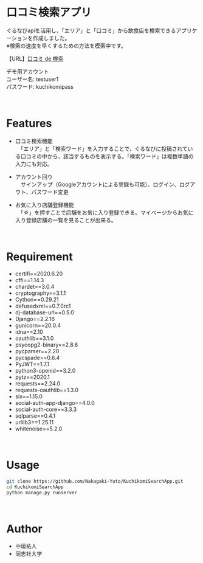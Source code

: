 
# 口コミ検索アプリ

ぐるなびapiを活用し、「エリア」と「口コミ」から飲食店を検索できるアプリケーションを作成しました。<br>
※検索の速度を早くするための方法を模索中です。
<br>

【URL】[口コミ de 検索](https://kuchikomisearchapp.herokuapp.com/)<br>

  デモ用アカウント<br>
  ユーザー名: testuser1<br>
  パスワード: kuchikomipass

<br>
 
# Features

* 口コミ検索機能<br>
　「エリア」と「検索ワード」を入力することで、ぐるなびに投稿されている口コミの中から、該当するものを表示する。「検索ワード」は複数単語の入力にも対応。
 
* アカウント回り<br>
　サインアップ（Googleアカウントによる登録も可能）、ログイン、ログアウト、パスワード変更

* お気に入り店舗登録機能<br>
　「☆」を押すことで店舗をお気に入り登録できる。マイページからお気に入り登録店舗の一覧を見ることが出来る。
 
 <br>
 
# Requirement

* certifi==2020.6.20
* cffi==1.14.3
* chardet==3.0.4
* cryptography==3.1.1
* Cython==0.29.21
* defusedxml==0.7.0rc1
* dj-database-url==0.5.0
* Django==2.2.16
* gunicorn==20.0.4
* idna==2.10
* oauthlib==3.1.0
* psycopg2-binary==2.8.6
* pycparser==2.20
* pycspade==0.6.4
* PyJWT==1.7.1
* python3-openid==3.2.0
* pytz==2020.1
* requests==2.24.0
* requests-oauthlib==1.3.0
* six==1.15.0
* social-auth-app-django==4.0.0
* social-auth-core==3.3.3
* sqlparse==0.4.1
* urllib3==1.25.11
* whitenoise==5.2.0

<br>

# Usage
 
```bash
git clone https://github.com/Nakagaki-Yuto/KuchikomiSearchApp.git
cd KuchikomiSearchApp
python manage.py runserver
```

<br>
 
# Author
 
* 中垣祐人
* 同志社大学
